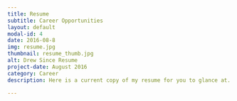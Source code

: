 ```yaml
---
title: Resume
subtitle: Career Opportunities
layout: default
modal-id: 4
date: 2016-08-8
img: resume.jpg
thumbnail: resume_thumb.jpg
alt: Drew Since Resume
project-date: August 2016
category: Career
description: Here is a current copy of my resume for you to glance at. <br> <br> <strong>Download the <a href="img/portfolio/Drew_Sincebaugh_Resume.pdf" download> PDF Here </a>

---
```

